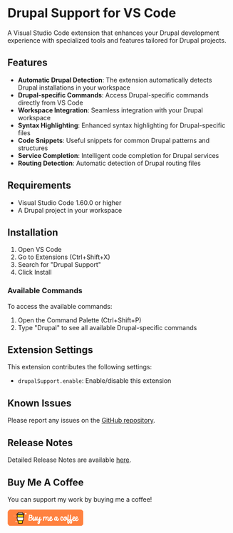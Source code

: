 # Drupal Support for VS Code

A Visual Studio Code extension that enhances your Drupal development experience with specialized tools and features tailored for Drupal projects.

## Features

- **Automatic Drupal Detection**: The extension automatically detects Drupal installations in your workspace
- **Drupal-specific Commands**: Access Drupal-specific commands directly from VS Code
- **Workspace Integration**: Seamless integration with your Drupal workspace
- **Syntax Highlighting**: Enhanced syntax highlighting for Drupal-specific files
- **Code Snippets**: Useful snippets for common Drupal patterns and structures
- **Service Completion**: Intelligent code completion for Drupal services
- **Routing Detection**: Automatic detection of Drupal routing files

## Requirements

- Visual Studio Code 1.60.0 or higher
- A Drupal project in your workspace

## Installation

1. Open VS Code
2. Go to Extensions (Ctrl+Shift+X)
3. Search for "Drupal Support"
4. Click Install

### Available Commands

To access the available commands:
1. Open the Command Palette (Ctrl+Shift+P)
2. Type "Drupal" to see all available Drupal-specific commands

## Extension Settings

This extension contributes the following settings:

* `drupalSupport.enable`: Enable/disable this extension

## Known Issues

Please report any issues on the [GitHub repository](https://github.com/DoanKhanhDev/Drupal-Support/issues).

## Release Notes

Detailed Release Notes are available [here](https://github.com/DoanKhanhDev/Drupal-Support/blob/master/CHANGELOG.md).

## Buy Me A Coffee

You can support my work by buying me a coffee!

[![Buy Me A Coffee](/images/orange_img.webp)](https://buymeacoffee.com/doankhanh.dev)
